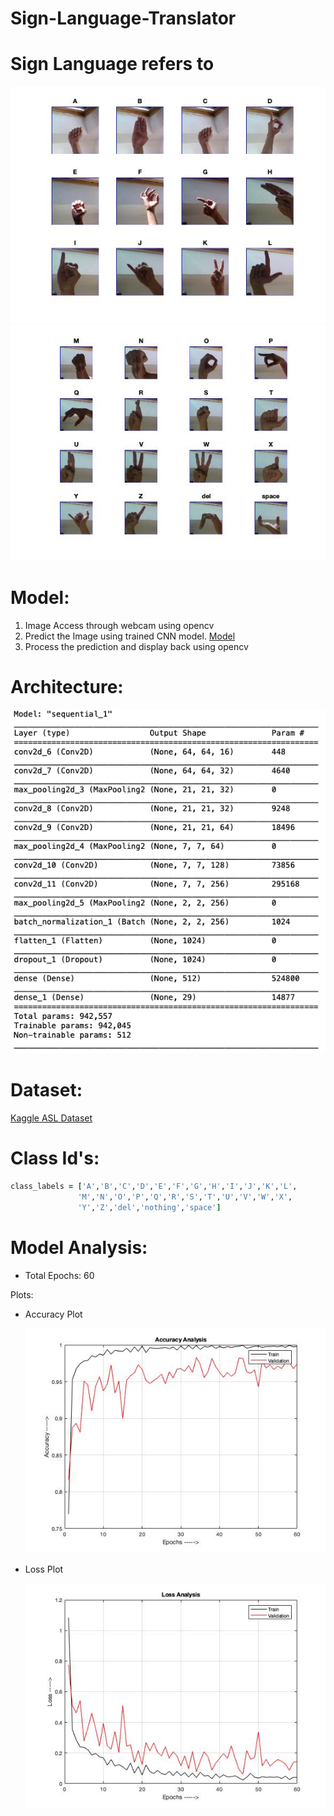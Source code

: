 # Sign-Language-Translator


# Sign Language refers to 


![Image 1](https://github.com/varunkodathala/Sign-Language-Translator/blob/master/demo/1.jpg?raw=true)
![Image 2](https://github.com/varunkodathala/Sign-Language-Translator/blob/master/demo/2.jpg?raw=true)

# Model:

1. Image Access through webcam using opencv
2. Predict the Image using trained CNN model.  [Model](https://github.com/varunkodathala/Sign-Language-Translator/blob/master/demo/gesture_model.h5?raw=true)
3. Process the prediction and display back using opencv


# Architecture:

![Model Summary](https://github.com/varunkodathala/Sign-Language-Translator/blob/master/demo/model_summary.png?raw=true)

# Dataset:

[Kaggle ASL Dataset](https://www.kaggle.com/grassknoted/asl-alphabet)

# Class Id's:

```ruby
class_labels = ['A','B','C','D','E','F','G','H','I','J','K','L',
               'M','N','O','P','Q','R','S','T','U','V','W','X',
               'Y','Z','del','nothing','space']
```
# Model Analysis:

- Total Epochs: 60

Plots:
- Accuracy Plot
  
  ![Accuracy Plot](demo/acc.jpg?raw=true)

- Loss Plot

  ![Accuracy Plot](demo/loss.jpg?raw=true)
